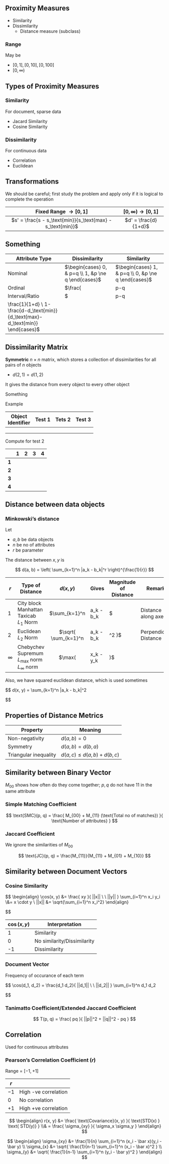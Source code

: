 ## Proximity Measures

- Similarity
- Dissimilarity
    - Distance measure (subclass)

### Range

May be

- $[0, 1], [0, 10], [0, 100]$
- $[0, \infty)$

## Types of Proximity Measures

### Similarity

For document, sparse data

- Jacard Similarity
- Cosine Similarity

### Dissimilarity

For continuous data

- Correlation
- Euclidean

## Transformations

We should be careful; first study the problem and apply only if it is logical to complete the operation

|                  Fixed Range $\to [0, 1]$                   | $[0, \infty) \to [0, 1]$ |
| :---------------------------------------------------------: | :----------------------: |
| $s' = \frac{s - s_\text{min}}{s_\text{max} - s_\text{min}}$ |   $d' = \frac{d}{1+d}$   |

## Something

| Attribute Type | Dissimilarity                                                | Similarity                                                   |
| -------------- | ------------------------------------------------------------ | ------------------------------------------------------------ |
| Nominal        | $\begin{cases} 0, & p=q \\ 1, &p \ne q \end{cases}$          | $\begin{cases} 1, & p=q \\ 0, &p \ne q \end{cases}$          |
| Ordinal        | $\frac{|p-q|}{n-1}$<br />Values mapped to integers: $[0, n-1]$, where $n$ is the no of values | $s = 1- \frac{|p-q|}{n-1}$                                   |
| Interval/Ratio | $|p-q|$                                                      | $s = \begin{cases} -d \\
\frac{1}{1+d} \\ 1-\frac{d-d_\text{min}}{d_\text{max}-d_\text{min}} \end{cases}$ |

## Dissimilarity Matrix

**Symmetric** $n \times n$ matrix, which stores a collection of dissimilarities for all pairs of $n$ objects

- $d(2, 1) = d(1, 2)$

It gives the distance from every object to every other object

Something

Example

| Object<br />Identifier | Test 1 | Tets 2 | Test 3 |
| ---------------------- | ------ | ------ | ------ |
|                        |        |        |        |
|                        |        |        |        |
|                        |        |        |        |

Compute for test 2

|       |  1   |  2   |  3   |  4   |
| :---: | :--: | :--: | :--: | :--: |
| **1** |      |      |      |      |
| **2** |      |      |      |      |
| **3** |      |      |      |      |
| **4** |      |      |      |      |

## Distance between data objects

### Minkowski’s distance

Let

- $a, b$ be data objects
- $n$ be no of attributes
- $r$ be parameter

The distance between $x,y$ is

$$
d(a, b) =
\left(
\sum_{k=1}^n
|a_k - b_k|^r
\right)^{\frac{1}{r}}
$$

| $r$      | Type of Distance                                             |               $d(x, y)$               | Gives                  | Magnitude of Distance | Remarks                               |
| -------- | ------------------------------------------------------------ | :-----------------------------------: | ---------------------- | --------------------- | ------------------------------------- |
| 1        | City block<br />Manhattan<br />Taxicab<br />$L_1$ Norm       |      $\sum_{k=1}^n |a_k - b_k|$       | Distance along axes    | Maximum               |                                       |
| 2        | Euclidean<br />$L_2$ Norm                                    | $\sqrt{ \sum_{k=1}^n |a_k - b_k|^2 }$ | Perpendicular Distance | Shortest              | We need to standardize the data first |
| $\infty$ | Chebychev<br />Supremum<br />$L_\max$ norm<br />$L_\infty$ norm |          $\max(|x_k - y_k|)$          |                        | Medium                |                                       |

Also, we have squared euclidean distance, which is used sometimes

$$
d(x, y) =
\sum_{k=1}^n |a_k - b_k|^2

$$

## Properties of Distance Metrics

| Property              | Meaning                         |
| --------------------- | ------------------------------- |
| Non-negativity        | $d(a, b) = 0$                   |
| Symmetry              | $d(a, b) = d(b, a)$             |
| Triangular inequality | $d(a, c) \le d(a, b) + d(b, c)$ |

## Similarity between Binary Vector

$M_{00}$ shows how often do they come together; $p, q$ do not have 11 in the same attribute

### Simple Matching Coefficient

$$
\text{SMC}(p, q) =
\frac{
M_{00} + M_{11} (\text{Total no of matches})
}{
\text{Number of attributes}
}
$$

### Jaccard Coefficient

We ignore the similarities of $M_{00}$

$$
\text{JC}(p, q) =
\frac{M_{11}}{M_{11} + M_{01} + M_{10}}
$$

## Similarity between Document Vectors

### Cosine Similarity

$$
\begin{align}
\cos(x, y)
&=
\frac{
xy
}{
||x|| \ \ ||y||
}
\sum_{i=1}^n x_i y_i \\&= x \cdot y \\
||x||
&= \sqrt{\sum_{i=1}^n x_i^2}
\end{align} 

$$

| $\cos (x, y)$ | Interpretation              |
| ------------- | --------------------------- |
| 1             | Similarity                  |
| 0             | No similarity/Dissimilarity |
| -1            | Dissimilarity               |

### Document Vector

Frequency of occurance of each term

$$
\cos(d_1, d_2) =
\frac{d_1 d_2}{
||d_1|| \ \ ||d_2||
}
\sum_{i=1}^n d_1 d_2

$$

### Tanimatto Coefficient/Extended Jaccard Coefficient

$$
T(p, q) =
\frac{
pq
}{
||p||^2 + ||q||^2 - pq
}
$$

## Correlation

Used for continuous attributes

### Pearson’s Correlation Coefficient ($r$)

Range = $[-1, +1]$

| $r$  |                      |
| ---- | -------------------- |
| $-1$ | High -ve correlation |
| $0$  | No correlation       |
| $+1$ | High +ve correlation |

$$
\begin{align}
r(x, y)
&= \frac{
\text{Covariance}(x, y)
}{
\text{STD(x) } \text{ STD(y)}
} \\& = \frac{
\sigma_{xy}
}{
\sigma_x \sigma_y
}
\end{align}
$$

$$
\begin{align}
\sigma_{xy}
&= \frac{1}{n} \sum_{i=1}^n (x_i - \bar x)(y_i - \bar y) \\
\sigma_{x}
&= \sqrt{
\frac{1}{n-1} \sum_{i=1}^n (x_i - \bar x)^2
} \\
\sigma_{y}
&= \sqrt{
\frac{1}{n-1} \sum_{i=1}^n (y_i - \bar y)^2
}
\end{align}
$$


